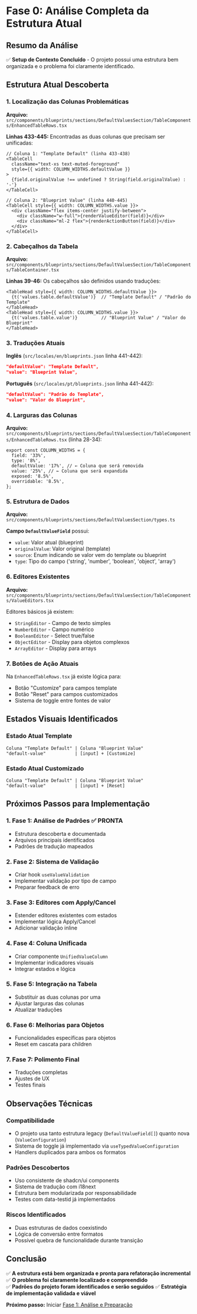 # Fase 0: Análise Completa da Estrutura Atual

## Resumo da Análise

✅ **Setup de Contexto Concluído** - O projeto possui uma estrutura bem organizada e o problema foi claramente identificado.

## Estrutura Atual Descoberta

### 1. Localização das Colunas Problemáticas

**Arquivo:** `src/components/blueprints/sections/DefaultValuesSection/TableComponents/EnhancedTableRows.tsx`

**Linhas 433-445:** Encontradas as duas colunas que precisam ser unificadas:

```tsx
// Coluna 1: "Template Default" (linha 433-438)
<TableCell
  className="text-xs text-muted-foreground"
  style={{ width: COLUMN_WIDTHS.defaultValue }}
>
  {field.originalValue !== undefined ? String(field.originalValue) : '-'}
</TableCell>

// Coluna 2: "Blueprint Value" (linha 440-445)
<TableCell style={{ width: COLUMN_WIDTHS.value }}>
  <div className="flex items-center justify-between">
    <div className="w-full">{renderValueEditor(field)}</div>
    <div className="ml-2 flex">{renderActionButton(field)}</div>
  </div>
</TableCell>
```

### 2. Cabeçalhos da Tabela

**Arquivo:** `src/components/blueprints/sections/DefaultValuesSection/TableComponents/TableContainer.tsx`

**Linhas 39-46:** Os cabeçalhos são definidos usando traduções:

```tsx
<TableHead style={{ width: COLUMN_WIDTHS.defaultValue }}>
  {t('values.table.defaultValue')}  // "Template Default" / "Padrão do Template"
</TableHead>
<TableHead style={{ width: COLUMN_WIDTHS.value }}>
  {t('values.table.value')}         // "Blueprint Value" / "Valor do Blueprint"
</TableHead>
```

### 3. Traduções Atuais

**Inglês** (`src/locales/en/blueprints.json` linha 441-442):

```json
"defaultValue": "Template Default",
"value": "Blueprint Value",
```

**Português** (`src/locales/pt/blueprints.json` linha 441-442):

```json
"defaultValue": "Padrão do Template",
"value": "Valor do Blueprint",
```

### 4. Larguras das Colunas

**Arquivo:** `src/components/blueprints/sections/DefaultValuesSection/TableComponents/EnhancedTableRows.tsx` (linha 28-34):

```tsx
export const COLUMN_WIDTHS = {
  field: '33%',
  type: '8%',
  defaultValue: '17%', // ← Coluna que será removida
  value: '25%', // ← Coluna que será expandida
  exposed: '8.5%',
  overridable: '8.5%',
};
```

### 5. Estrutura de Dados

**Arquivo:** `src/components/blueprints/sections/DefaultValuesSection/types.ts`

**Campo `DefaultValueField`** possui:

- `value`: Valor atual (blueprint)
- `originalValue`: Valor original (template)
- `source`: Enum indicando se valor vem do template ou blueprint
- `type`: Tipo do campo ('string', 'number', 'boolean', 'object', 'array')

### 6. Editores Existentes

**Arquivo:** `src/components/blueprints/sections/DefaultValuesSection/TableComponents/ValueEditors.tsx`

Editores básicos já existem:

- `StringEditor` - Campo de texto simples
- `NumberEditor` - Campo numérico
- `BooleanEditor` - Select true/false
- `ObjectEditor` - Display para objetos complexos
- `ArrayEditor` - Display para arrays

### 7. Botões de Ação Atuais

Na `EnhancedTableRows.tsx` já existe lógica para:

- Botão "Customize" para campos template
- Botão "Reset" para campos customizados
- Sistema de toggle entre fontes de valor

## Estados Visuais Identificados

### Estado Atual Template

```
Coluna "Template Default" | Coluna "Blueprint Value"
"default-value"           | [input] + [Customize]
```

### Estado Atual Customizado

```
Coluna "Template Default" | Coluna "Blueprint Value"
"default-value"           | [input] + [Reset]
```

## Próximos Passos para Implementação

### 1. Fase 1: Análise de Padrões ✅ PRONTA

- Estrutura descoberta e documentada
- Arquivos principais identificados
- Padrões de tradução mapeados

### 2. Fase 2: Sistema de Validação

- Criar hook `useValueValidation`
- Implementar validação por tipo de campo
- Preparar feedback de erro

### 3. Fase 3: Editores com Apply/Cancel

- Estender editores existentes com estados
- Implementar lógica Apply/Cancel
- Adicionar validação inline

### 4. Fase 4: Coluna Unificada

- Criar componente `UnifiedValueColumn`
- Implementar indicadores visuais
- Integrar estados e lógica

### 5. Fase 5: Integração na Tabela

- Substituir as duas colunas por uma
- Ajustar larguras das colunas
- Atualizar traduções

### 6. Fase 6: Melhorias para Objetos

- Funcionalidades específicas para objetos
- Reset em cascata para children

### 7. Fase 7: Polimento Final

- Traduções completas
- Ajustes de UX
- Testes finais

## Observações Técnicas

### Compatibilidade

- O projeto usa tanto estrutura legacy (`DefaultValueField[]`) quanto nova (`ValueConfiguration`)
- Sistema de toggle já implementado via `useTypedValueConfiguration`
- Handlers duplicados para ambos os formatos

### Padrões Descobertos

- Uso consistente de shadcn/ui components
- Sistema de tradução com i18next
- Estrutura bem modularizada por responsabilidade
- Testes com data-testid já implementados

### Riscos Identificados

- Duas estruturas de dados coexistindo
- Lógica de conversão entre formatos
- Possível quebra de funcionalidade durante transição

## Conclusão

✅ **A estrutura está bem organizada e pronta para refatoração incremental**
✅ **O problema foi claramente localizado e compreendido**  
✅ **Padrões do projeto foram identificados e serão seguidos**
✅ **Estratégia de implementação validada e viável**

**Próximo passo:** Iniciar [Fase 1: Análise e Preparação](./phase-01-analysis-preparation.md)
